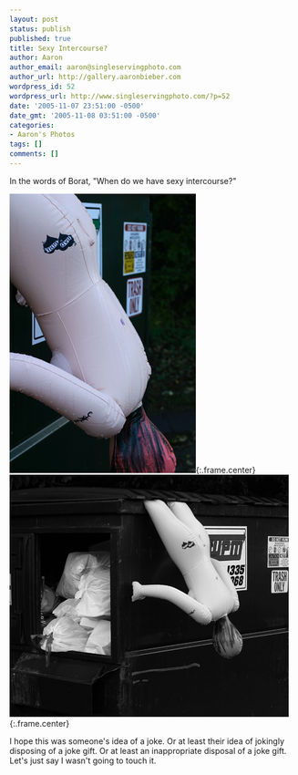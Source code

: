 ```yaml
---
layout: post
status: publish
published: true
title: Sexy Intercourse?
author: Aaron
author_email: aaron@singleservingphoto.com
author_url: http://gallery.aaronbieber.com
wordpress_id: 52
wordpress_url: http://www.singleservingphoto.com/?p=52
date: '2005-11-07 23:51:00 -0500'
date_gmt: '2005-11-08 03:51:00 -0500'
categories:
- Aaron's Photos
tags: []
comments: []
---
```

In the words of Borat, "When do we have sexy intercourse?"

![](/ssp/07nov05-01.jpg){:.frame.center}\
 ![](/ssp/07nov05-02.jpg){:.frame.center}

I hope this was someone's idea of a joke. Or at least their idea of
jokingly disposing of a joke gift. Or at least an inappropriate disposal
of a joke gift. Let's just say I wasn't going to touch it.
